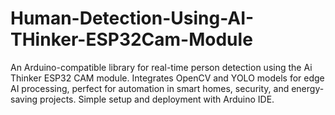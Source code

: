 # Human-Detection-Using-AI-THinker-ESP32Cam-Module
An Arduino-compatible library for real-time person detection using the Ai Thinker ESP32 CAM module. Integrates OpenCV and YOLO models for edge AI processing, perfect for automation in smart homes, security, and energy-saving projects. Simple setup and deployment with Arduino IDE.
